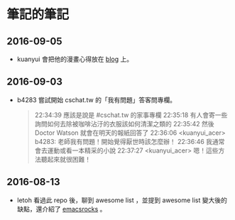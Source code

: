 # 筆記的筆記

## 2016-09-05

  * kuanyui 會把他的漫畫心得放在 [blog][kuanyui-comics] 上。

  [kuanyui-comics]: http://kuanyui.github.io/comics/

## 2016-09-03

  * b4283 嘗試開始 cschat.tw 的「我有問題」答客問專欄。

    > 22:34:39 <b4283> 應該是說是 #cschat.tw 的家事專欄
    > 22:35:18 <b4283> 有人會寄一些詢問如何去除被咖啡沾汙的衣服該如何清潔之類的
    > 22:35:42 <b4283> 然後 Doctor Watson 就會在明天的報紙回答了
    > 22:36:06 <kuanyui_acer> b4283: 老師我有問題！開始覺得厭世時該怎麼辦！
    > 22:36:46 <b4283> 我通常會去運動或看一本精采的小說
    > 22:37:27 <kuanyui_acer> 嗯！這些方法聽起來就很困難！

## 2016-08-13

  * letoh 看過此 repo 後，聊到 awesome list ，並提到 awesome list 變大後的缺點，還介紹了 [emacsrocks][emacsrocks] 。

  [emacsrocks]: http://emacsrocks.com/
